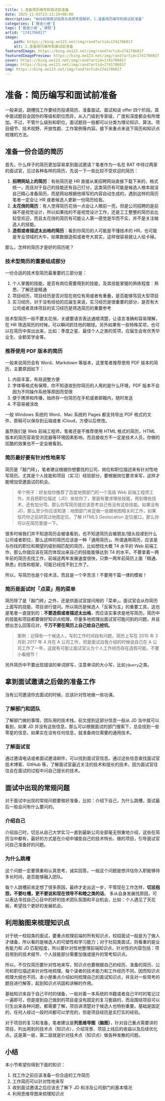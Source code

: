 ```yaml
---
title: 1.准备简历编写和面试前准备
date: 2025-11-03T23:13:28+08:00
description: "Web前端面试指南与高频考题解析，1.准备简历编写和面试前准备"
categories: ['掘金小册']
tags: ['掘金小册','课程']
artid: "1741706017"
image:
    path: https://bing.ee123.net/img/rand?artid=1741706017
    alt: 1.准备简历编写和面试前准备
featuredImage: https://bing.ee123.net/img/rand?artid=1741706017
featuredImagePreview: https://bing.ee123.net/img/rand?artid=1741706017
cover: https://bing.ee123.net/img/rand?artid=1741706017
image: https://bing.ee123.net/img/rand?artid=1741706017
img: https://bing.ee123.net/img/rand?artid=1741706017
---
```


# 准备：简历编写和面试前准备

一般来说，跳槽找工作要经历投递简历、准备面试、面试和谈 offer 四个阶段。其中面试题目会因你的等级和职位而异，从入门级到专家级，广度和深度都会有所增加。不过，不管什么级别和职位，面试题目一般都可以分类为理论知识、算法、项目细节、技术视野、开放性题、工作案例等内容。接下来重点来说下简历和知识点梳理的方法。

## 准备一份合适的简历

首先，什么样子的简历更加容易拿到面试邀请？笔者作为一名在 BAT 中待过两家的面试官，见过各种各样的简历，先说一下一些比较不受欢迎的简历：

1. **招聘网站上的简历**：有些简历是 HR 直接从某招聘网站直接下载下来的，格式统一，而且对于自己的技能还有自己打分，这类简历有可能是候选人根本就没自己精心准备简历，而是网站根据他填写的内容自动生成的，遇到这样的简历笔者一定会让 HR 或者候选人更新一份简历给我。
2. **太花俏的简历**：有人觉得简历花俏一点会让人眼前一亮，但是公司招聘的是前端不是视觉设计，所以如果找的不是视觉设计工作，还是工工整整的简历会比较受欢迎，而且太花俏的简历有可能让人第一感觉是华而不实，并不是关注候选人的技能。
3. **造假或者描述太出格的简历**：看到你简历的人可能是不懂技术的 HR，也可能是专业领域的大牛，如果数据造假或者夸大其实，这样很容易就让人给卡掉。

那么，怎样的简历才是好的简历呢？

### 技术型简历的重要组成部分
一份合适的技术型简历最重要的三部分是：

1. 个人掌握的技能，是否有岗位需要用到的技能，及其技能掌握的熟练程度：熟悉、了解还是精通
2. 项目经历，项目经历是否对现在岗位有用或者有重叠，是否能够驾驭大型项目
3. 实习经历，对于没有经验的应届生来说，实习经历是很重要的部分，是否有大公司或者具体项目的实习经历是筛选简历的重要参考

技术型简历一般不要太花俏，关键要语言表达通顺清楚，让语言准确和容易理解，在 HR 筛选简历的时候，可以瞬间抓住他的眼球。另外如果有一些特殊奖项，也可以在简历中突出出来，比如：季度之星、最佳个人之类的奖项，应届生会有优秀毕业生、全额奖学金等。

### 推荐使用 PDF 版本的简历
一般来说简历会有 Word、Markdown 等版本，这里笔者推荐使用 PDF 版本的简历，主要原因如下：

1. 内容丰富，布局调整方便
2. 字体等格式有保障，你不知道收到你简历的人用的是什么环境，PDF 版本不会因为不同操作系统等原因而受限
3. 便于携带和传播，始终存一份简历在手机或者邮箱内，随时发送
4. 不容易被涂改

一般 Windows 系统的 Word、Mac 系统的 Pages 都支持导出 PDF 格式的文件，原稿可以保存到云端或者 iCloud，方便以后修改。

虽然我们是 Web 前端工程师，笔者还是不推荐使用 HTML 格式的简历，HTML 版本的简历容易受浏览器等环境因素影响，而且接收方不一定是技术人员，你做的炫酷的效果也不一定会被看到。

### 简历最好要有针对性地来写

简历是「敲门砖」，笔者建议根据你想要找的公司、岗位和职位描述来有针对性地写简历。尤其是个人技能和项目（实习）经验部分，要根据岗位要求来写，这样才能增加受邀面试的机会。

> 举个例子：好友给你推荐了百度地图部门的一个高级 Web 前端工程师工作，并且把职位描述（JD）发给你了，里面有要求哪些技能，用到哪些技术，还有加分项。那么你写简历就应该思考自己有没有这些技能。如果没有 JD，那么至少你应该知道：地图部门肯定做一些跟地图相关的工作，如果恰巧你之前研究过地图定位，了解 HTML5 Geolocation 定位接口，那么你可以在简历里提一下。

很多时候我们并不知道简历会被谁看到，也不知道简历会被朋友/猎头投递到什么公司或者职位，那么这样的简历应该是一种「通用简历」。所谓通用简历，应该是与你找的职位和期望的级别相匹配的简历，比如想找大概 T4 水平的 Web 前端工作，那么你就应该在简历体现出来自己的技能能够达到 T4 的水平。不要拿着一两年前的简历去找工作，前端这两年发展速度很快，只靠一两年前简历上面「精通、熟悉」的库和框架，可能已经找不到工作了。

所以，写简历也是个技术活，而且是一个辛苦活！不要用千篇一律的模板！

### 简历是面试时「点菜」用的菜单
简历除了是「敲门砖」之外，还是供面试官提问用的「菜单」。面试官会从你简历上面写的技能、项目进行提问。所以简历是候选人「反客为主」的重要工具，这也是笔者一直提到的：**不要造假或者描述太出格**，而应该实事求是地写简历。简历中的技能和项目都要做好知识点梳理，尽量多地梳理出面试官可能问到的问题，并且想出怎么回答应对，**千万不要在简历上自己给自己挖坑**。

> 案例：记得有一个候选人，写的工作时间段有问题，简历上写在 2015 年 3 月到 2017 年 4 月在 A 公司工作，但是面试自我介绍的时候说自己在 A 公司工作了一年，这就有可能让面试官认为个人工作经历存在造假可能。不要小看细节！

另外简历中不要出现错误的单词拼写，注意单词的大小写，比如`jQuery`之类。

## 拿到面试邀请之后做的准备工作
当有公司邀请你去面试的时候，应该针对性地做一些功课。

### 了解部门和团队
了解部门做的事情，团队用的技术栈，前文提到这部分信息一般从 JD 当中就可以看到，如果 JD 并没有这些信息，那么可以根据面试的部门搜索下，总会找到一些零星的信息，如果实在没有任何信息，就准备岗位需要的通用技术。

### 了解面试官
通过邀请电话或者面试邀请邮件，可以找到面试官信息。通过这些信息查找面试官技术博客、GitHub 等，了解面试官最近关注的技术和擅长的技术，因为面试官往往会在面试的过程中问自己擅长的技术。


## 面试中出现的常规问题
对于面试中出现的常规问题要做好准备，比如：介绍下自己，为什么跳槽，面试最后一般会问有什么要问的。

### 介绍自己
介绍自己时，切忌从自己大学实习一直到最新公司全部毫无侧重地介绍，这些在简历当中都有，最好的方式是在介绍中铺垫自己的技术特长、做的项目，引导面试官问自己准备好的问题。

### 为什么跳槽
这个问题一定要慎重和认真思考，诚实回答。一般这个问题是想评估你入职能够待多长时间，是否能够融入团队。

每个人跳槽前肯定想了很多原因，最终才走出这一步，不管现在工作怎样，**切忌抱怨，不要吐槽，更不要说和现在领导不和睦之类的话**。
多从自身发展找原因，可以表达寻找自己心目中的好的技术团队氛围和平台机会，比如：个人遇见了天花板，希望找个更好的发展机会。

## 利用脑图来梳理知识点

对于统一校招类的面试，要重点梳理前端的所有知识点，校招面试一般是为了做人才储备，所以看的是候选人的可塑性和学习能力；对于社招类面试，则看重的是业务能力和 JD 匹配程度，所以要针对性地整理前端知识点，针对性的内容包括：项目用到的技术细节、个人技能部分需要加强或提升的常考知识点。

所以，不仅仅简历要针对性地来写，知识点也要根据自己的经历、准备的简历、公司和职位描述来针对性地梳理。每个读者的技术能力和工作经历不同，因而知识点梳理大纲也不同，本小册重点介绍如何梳理自己的面试知识点，并且对一些常考的题目进行解答，起到知识点巩固和讲解的作用。

基础知识来自于自己平时的储备，一般对着一本系统的书籍或者自己平时的笔记过一遍即可，但是提到自己做到的项目是没有固定的复习套路的，而且围绕项目可以衍生出来各种问题，都需要了解，项目讲清楚对于候选人也特别重要。基础是固定的，任何人经过一段时间都可以学完的，但是项目经历是实打实的经验。

对于项目的复习和准备，笔者建议是**列思维导图（脑图）**，针对自己重点需要讲的项目，列出用到的技术点（知识点），介绍背景、项目上线后的收益以及后续优化点。这是第一层，第二层就是针对技术点（知识点）做各种发散的问题。

## 小结

本小节希望你得到下面的知识：

1. 找工作之前应该准备一份合适的工作简历
2. 工作简历可以针对性地来写
3. 收到面试邀请之后应该去了解下 JD 和涉及公司部门的基本情况
4. 利用思维导图来梳理知识点

